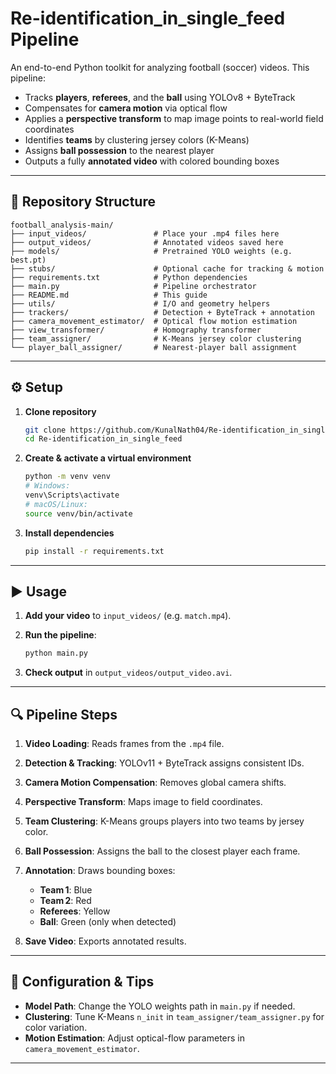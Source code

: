 # Re-identification_in_single_feed Pipeline

An end-to-end Python toolkit for analyzing football (soccer) videos. This pipeline:

* Tracks **players**, **referees**, and the **ball** using YOLOv8 + ByteTrack
* Compensates for **camera motion** via optical flow
* Applies a **perspective transform** to map image points to real-world field coordinates
* Identifies **teams** by clustering jersey colors (K-Means)
* Assigns **ball possession** to the nearest player
* Outputs a fully **annotated video** with colored bounding boxes

---

## 📂 Repository Structure

```text
football_analysis-main/
├── input_videos/               # Place your .mp4 files here
├── output_videos/              # Annotated videos saved here
├── models/                     # Pretrained YOLO weights (e.g. best.pt)
├── stubs/                      # Optional cache for tracking & motion
├── requirements.txt            # Python dependencies
├── main.py                     # Pipeline orchestrator
├── README.md                   # This guide
├── utils/                      # I/O and geometry helpers
├── trackers/                   # Detection + ByteTrack + annotation
├── camera_movement_estimator/  # Optical flow motion estimation
├── view_transformer/           # Homography transformer
├── team_assigner/              # K-Means jersey color clustering
└── player_ball_assigner/       # Nearest-player ball assignment
```

---

## ⚙️ Setup

1. **Clone repository**

   ```bash
   git clone https://github.com/KunalNath04/Re-identification_in_single_feed.git
   cd Re-identification_in_single_feed
   ```

2. **Create & activate a virtual environment**

   ```bash
   python -m venv venv
   # Windows:
   venv\Scripts\activate
   # macOS/Linux:
   source venv/bin/activate
   ```

3. **Install dependencies**

   ```bash
   pip install -r requirements.txt
   ```

---

## ▶️ Usage

1. **Add your video** to `input_videos/` (e.g. `match.mp4`).
2. **Run the pipeline**:

   ```bash
   python main.py
   ```
3. **Check output** in `output_videos/output_video.avi`.

---

## 🔍 Pipeline Steps

1. **Video Loading**: Reads frames from the `.mp4` file.
2. **Detection & Tracking**: YOLOv11 + ByteTrack assigns consistent IDs.
3. **Camera Motion Compensation**: Removes global camera shifts.
4. **Perspective Transform**: Maps image to field coordinates.
5. **Team Clustering**: K-Means groups players into two teams by jersey color.
6. **Ball Possession**: Assigns the ball to the closest player each frame.
7. **Annotation**: Draws bounding boxes:

   * **Team 1**: Blue
   * **Team 2**: Red
   * **Referees**: Yellow
   * **Ball**: Green (only when detected)
8. **Save Video**: Exports annotated results.

---

## 🔧 Configuration & Tips

* **Model Path**: Change the YOLO weights path in `main.py` if needed.
* **Clustering**: Tune K-Means `n_init` in `team_assigner/team_assigner.py` for color variation.
* **Motion Estimation**: Adjust optical-flow parameters in `camera_movement_estimator`.

---


